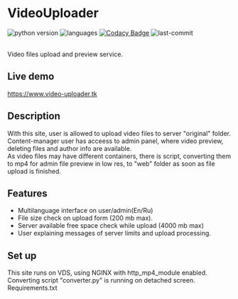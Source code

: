 # VideoUploader

![python version](https://img.shields.io/badge/python-3.9.5-brightgreen)
![languages](https://img.shields.io/github/languages/top/geekk0/VideoUploader)
[![Codacy Badge](https://app.codacy.com/project/badge/Grade/3cc6c94a88dd41be9b84faf38e378752)](https://www.codacy.com/gh/geekk0/VideoUploader/dashboard?utm_source=github.com&amp;utm_medium=referral&amp;utm_content=geekk0/BRIO_assistant&amp;utm_campaign=Badge_Grade)
![last-commit](https://img.shields.io/github/last-commit/geekk0/VideoUploader)

<br>Video files upload and preview service.

## Live demo
https://www.video-uploader.tk
## Description

With this site, user is allowed to upload video files to server "original" folder. Content-manager user has acceess to admin panel, where video preview, deleting files and author info are available.<br>
As video files may have different containers, there is script, converting them to mp4 for admin file preview in low res, to "web" folder as soon as file upload is finished.

## Features


- Multilanguage interface on user/admin(En/Ru)
- File size check on upload form (200 mb max).
- Server available free space check while upload (4000 mb max)
- User explaining messages of server limits and upload processing.

## Set up

This site runs on VDS, using NGINX with http_mp4_module enabled.<br>
Converting script "converter.py" is running on detached screen.<br>
Requirements.txt

